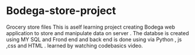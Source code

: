 # Bodega-store-project
Grocery store files 
This is  aself learning project creating Bodega web application to store and manipulate data on server . The databse is created using MY SQL and 
Frond end and back end is done using via Python , js ,css and HTML . 
learned by watching codebasics video.
